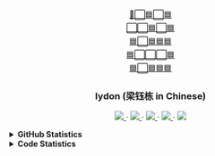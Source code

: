 <div align="center">
  <a href="https://github.com/iydon/iydon">
    🔵⬜🟦⬜🟦<br />
    ⬜⬜🟦⬜🟦<br />
    🟦⬜🟦🟦🟦<br />
    🟦⬜⬜⬜🟦<br />
    🟦⬜🟦🟦🟦<br />
  </a>

  <h3 align="center">Iydon (梁钰栋 in Chinese)</h3>

  <p align="center">
    <a href="https://www.iydon.top">
      <img src="https://img.shields.io/static/v1?label=Blog&message=iydon.top&color=green" />
    </a>
    ·
    <a href="https://github.com/iydon">
      <img src="https://img.shields.io/static/v1?label=GitHub&message=iydon&color=yellowgreen" />
    </a>
    ·
    <a href="mailto:liangiydon@gmail.com">
      <img src="https://img.shields.io/static/v1?label=Gmail&message=liangiydon&color=yellow" />
    </a>
    ·
    <a href="https://steamcommunity.com/id/iydon">
      <img src="https://img.shields.io/static/v1?label=Steam&message=iydon&color=orange" />
    </a>
    ·
    <img src="https://img.shields.io/static/v1?label=WeChat&message=liangiydon&color=red" />
  </p>
</div>



<details>
  <summary><strong>GitHub Statistics</strong></summary>
  <img src="https://github-readme-stats.vercel.app/api?username=iydon&count_private=true&show_icons=true&include_all_commits=true&theme=graywhite" />
</details>



<details>
  <summary><strong>Code Statistics</strong></summary>
  <pre><code>
===============================================================================
 Language            Files        Lines         Code     Comments       Blanks
===============================================================================
 Autoconf                9           45           36            0            9
 BASH                   32           98           34           32           32
 Batch                   7          343          289            3           51
 C                      36        4,418        2,599        1,060          759
 C Header               47        3,554        2,507          485          562
 CMake                   1           21           14            0            7
 C++                    13          611          462           40          109
 CSS                     6          493          480           12            1
 Cython                  1           16            7            5            4
 Dockerfile              3          215           95          100           20
 Forge Config            2           38           38            0            0
 FORTRAN Modern          2          201          164            0           37
 Go                      2          140          118            0           22
 JavaScript              2            4            4            0            0
 JSON                   40       21,830       21,828            0            2
 Julia                   2          120          105            0           15
 M4                      2        1,069          927            0          142
 MATLAB                155        6,266        4,650        1,017          599
 Makefile               69        1,272          888           85          299
 Python                836       86,430       74,424        2,102        9,904
 R                       5          256          215            6           35
 ReStructuredText       21        1,046          705            0          341
 Shell                  11          174          101           40           33
 SQL                    19        7,774        7,623           88           63
 SVG                     6          968          883            1           84
 TeX Class              26       14,113       10,567        2,414        1,132
 TeX Definition          3          207          195           12            0
 TeX                   676      328,353      179,029        3,421      145,903
 Plain Text             67      183,640            0      181,202        2,438
 TOML                   18          609          529           15           65
 XML                     1            7            7            0            0
 YAML                   94       37,690       35,842        1,147          701
-------------------------------------------------------------------------------
 HTML                   26        2,542        2,164          322           56
 |- CSS                  5          116          115            0            1
 |- JavaScript           9          461          396           11           54
 (Total)                          3,119        2,675          333          111
-------------------------------------------------------------------------------
 Jupyter Notebooks      11            0            0            0            0
 |- Markdown             7          288            0          259           29
 |- Python              10          370          324           11           35
 (Total)                            658          324          270           64
-------------------------------------------------------------------------------
 Markdown              381       26,913            0       20,808        6,105
 |- C                    1            7            6            0            1
 |- C++                  2           78           63            2           13
 |- HTML                 2           66           66            0            0
 |- JSON                 2        1,096        1,096            0            0
 |- MATLAB               1           62           28           29            5
 |- Markdown             1           51            0           50            1
 |- Python              35        1,965        1,569           82          314
 |- R                    2          214          178           36            0
 |- Rust                 2          269          237            6           26
 |- Shell               23        1,027          979            0           48
 |- SQL                  1            2            2            0            0
 |- TeX                  2           42           35            0            7
 |- XML                  1            8            8            0            0
 |- YAML                 7          263          234           17           12
 (Total)                         32,063        4,501       21,030        6,532
-------------------------------------------------------------------------------
 Rust                  191       20,121       17,145          694        2,282
 |- Markdown            45        8,067           58        5,930        2,079
 (Total)                         28,188       17,203        6,624        4,361
===============================================================================
 Total               2,823      751,597      364,674      215,111      171,812
===============================================================================
  </code></pre>
</details>
